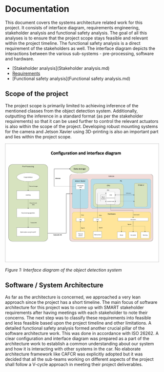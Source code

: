# Documentation

This document covers the systems architecture related work for this project. It consists of interface diagram, requirements engineering, stakeholder analysis and functional safety analysis. The goal of all this analyses is to ensure that the project scope stays feasible and relevant within the project timeline. The functional safety analysis is a direct requirement of the stakeholders as well. The interface diagram depicts the interactions between the various sub-systems - pre-processing, software and hardware. 

- [Stakeholder analysis](Stakeholder analysis.md)
- [Requirements](Requirements.md)
- [Functional safety analysis](Functional safety analysis.md)

## Scope of the project

The project scope is primarily limited to achieving inference of the mentioned classes from the object detection system. Additionally, outputting the inference in a standard format (as per the stakeholder requirements) so that it can be used further to control the relevant actuators is also within the scope of the project. Developing robust mounting systems for the camera and Jetson Xavier using 3D-printing is also an important part and lies within the project scope.

![architecture](doc_images/11022020_integration_diagram_v1_koen_suyash.jpg)

*Figure 1: Interface diagram of the object detection system*

## Software / System Architecture

As far as the architecture is concerned, we approached a very lean approach since the project has a short timeline. The main focus of software architecture for this project was to come up with SMART stakeholder requirements after having meetings with each stakeholder to note their concerns. The next step was to classify these requirements into feasible and less feasible based upon the project timeline and other limitations. A detailed functional safety analysis formed another crucial pillar of the software architecture work. This was done in accordance with ISO 26262. A clear configuration and interface diagram was prepared as a part of the architecture work to establish a common understanding about our system and how it is interacting with other systems in the car. No elaborate architecture framework like CAFCR was explicitly adopted but it was decided that all the sub-teams working on different aspects of the project shall follow a V-cycle approach in meeting their project deliverables.